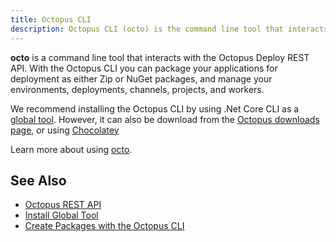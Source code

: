 ```yaml
---
title: Octopus CLI
description: Octopus CLI (octo) is the command line tool that interacts with the Octopus REST API
---
```


**octo** is a command line tool that interacts with the Octopus Deploy REST API. With the Octopus CLI you can package your applications for deployment as either Zip or NuGet packages, and manage your environments, deployments, channels, projects, and workers.

We recommend installing the Octopus CLI by using .Net Core CLI as a [global tool](/docs/octopus-rest-api/octopus-cli/install-global-tool.md). However, it can also be download from the [Octopus downloads page](https://octopus.com/downloads), or using [Chocolatey](https://chocolatey.org/packages/OctopusTools)

Learn more about using [octo](/docs/octopus-rest-api/octopus-cli/index.md).

## See Also

- [Octopus REST API](/docs/octopus-concepts/api.md)
- [Install Global Tool](/docs/octopus-rest-api/octopus-cli/install-global-tool.md)
- [Create Packages with the Octopus CLI](/docs/packaging-applications/create-packages/octopus-cli.md)
